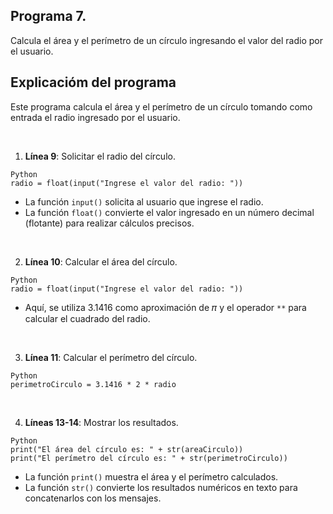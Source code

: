 ## Programa 7.
Calcula el área y el perímetro de un círculo ingresando el valor del radio por el usuario.

## Explicacióm del programa
Este programa calcula el área y el perímetro de un círculo tomando como entrada el radio ingresado por el usuario.

<br/>

1. __Línea 9__: Solicitar el radio del círculo.
```
Python
radio = float(input("Ingrese el valor del radio: "))
```
* La función `input()` solicita al usuario que ingrese el radio. <br/>
* La función `float()` convierte el valor ingresado en un número decimal (flotante) para realizar cálculos precisos.

<br/>

2. __Línea 10__: Calcular el área del círculo. 
```
Python
radio = float(input("Ingrese el valor del radio: "))
```
* Aquí, se utiliza 3.1416 como aproximación de 𝜋 y el operador `**` para calcular el cuadrado del radio.

<br/>

3. __Línea 11__: Calcular el perímetro del círculo.
```
Python
perimetroCirculo = 3.1416 * 2 * radio
```

<br/>

4. __Líneas 13-14__: Mostrar los resultados.
```
Python
print("El área del círculo es: " + str(areaCirculo))
print("El perímetro del círculo es: " + str(perimetroCirculo))
```
* La función `print()` muestra el área y el perímetro calculados. <br/>
* La función `str()` convierte los resultados numéricos en texto para concatenarlos con los mensajes.
